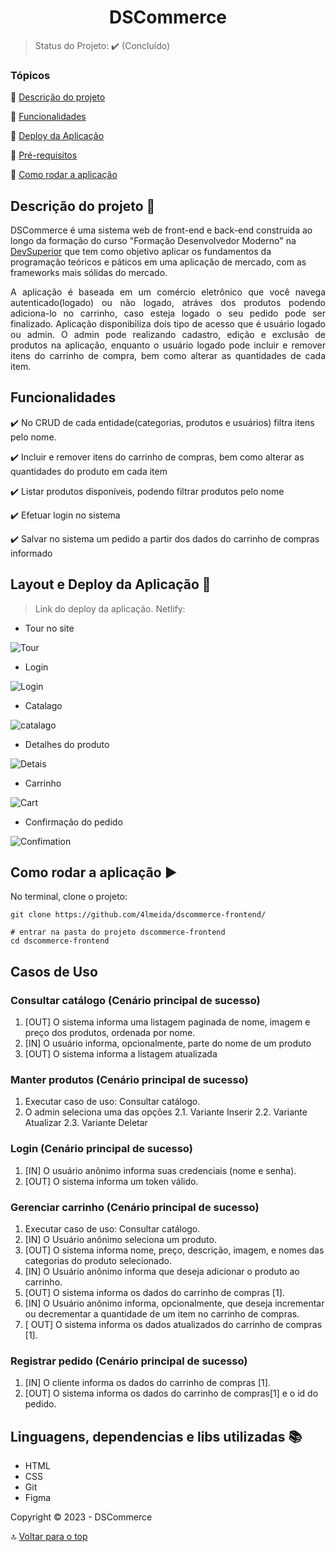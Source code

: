 <h1 align="center">DSCommerce</h1>

> Status do Projeto: ✔️ (Concluído)

### Tópicos

:small_blue_diamond: [Descrição do projeto](#descrição-do-projeto-open_file_folder)

:small_blue_diamond: [Funcionalidades](#funcionalidades)

:small_blue_diamond: [Deploy da Aplicação](#layout-e-deploy-da-aplicação-dash)

:small_blue_diamond: [Pré-requisitos](#pré-requisitos)

:small_blue_diamond: [Como rodar a aplicação](#como-rodar-a-aplicação-arrow_forward)

## Descrição do projeto :open_file_folder:

DSCommerce é uma sistema web de front-end e back-end construida ao longo da formação do curso "Formação Desenvolvedor Moderno" na [DevSuperior](https://devsuperior.com.br/cursos) que tem como objetivo aplicar os fundamentos da programação teóricos e páticos em uma aplicação de mercado, com as frameworks mais sólidas do mercado.

<p align="justify">
  A aplicação é baseada em um comércio eletrônico que você navega autenticado(logado) ou não logado, atráves dos produtos podendo adiciona-lo no carrinho, caso esteja logado o seu pedido pode ser finalizado. Aplicação disponibiliza dois tipo de acesso que é usuário logado ou admin. O admin pode realizando  cadastro, edição e exclusão de produtos na aplicação, enquanto o usuário logado pode incluir e remover itens do carrinho de compra, bem como alterar as quantidades de cada item.
</p>

## Funcionalidades

:heavy_check_mark: No CRUD de cada entidade(categorias, produtos e usuários) filtra itens pelo nome.

:heavy_check_mark: Incluir e remover itens do carrinho de compras, bem como alterar as quantidades do produto em cada item

:heavy_check_mark: Listar produtos disponíveis, podendo filtrar produtos pelo nome

:heavy_check_mark: Efetuar login no sistema

:heavy_check_mark: Salvar no sistema um pedido a partir dos dados do carrinho de compras informado

## Layout e Deploy da Aplicação :dash:

> Link do deploy da aplicação. Netlify:

- Tour no site

![Tour](./frontend/images/dscommerce-tour-site.gif)

- Login

![Login](./frontend/images/dscommerce-login.png)

- Catalago

![catalago](./frontend/images/dscommerce-catalogo.png)

- Detalhes do produto

![Detais](./frontend/images/dscommerce-detais.png)

- Carrinho

![Cart](./frontend/images/dscommerce-cart.png)

- Confirmação do pedido

![Confimation](./frontend/images/dscommerce-confirmation.png)

## Como rodar a aplicação :arrow_forward:

No terminal, clone o projeto:

```
git clone https://github.com/4lmeida/dscommerce-frontend/
```

```
# entrar na pasta do projeto dscommerce-frontend
cd dscommerce-frontend
```

## Casos de Uso

### Consultar catálogo (Cenário principal de sucesso)

1. [OUT] O sistema informa uma listagem paginada de nome, imagem e preço dos
   produtos, ordenada por nome.
2. [IN] O usuário informa, opcionalmente, parte do nome de um produto
3. [OUT] O sistema informa a listagem atualizada

### Manter produtos (Cenário principal de sucesso)

1. Executar caso de uso: Consultar catálogo.
2. O admin seleciona uma das opções
   2.1. Variante Inserir
   2.2. Variante Atualizar
   2.3. Variante Deletar

### Login (Cenário principal de sucesso)

1. [IN] O usuário anônimo informa suas credenciais (nome e senha).
2. [OUT] O sistema informa um token válido.

### Gerenciar carrinho (Cenário principal de sucesso)

1. Executar caso de uso: Consultar catálogo.
2. [IN] O Usuário anônimo seleciona um produto.
3. [OUT] O sistema informa nome, preço, descrição, imagem, e nomes das categorias
   do produto selecionado.
4. [IN] O Usuário anônimo informa que deseja adicionar o produto ao carrinho.
5. [OUT] O sistema informa os dados do carrinho de compras [1].
6. [IN] O Usuário anônimo informa, opcionalmente, que deseja incrementar ou
   decrementar a quantidade de um item no carrinho de compras.
7. [ OUT] O sistema informa os dados atualizados do carrinho de compras [1].

### Registrar pedido (Cenário principal de sucesso)

1. [IN] O cliente informa os dados do carrinho de compras [1].
2. [OUT] O sistema informa os dados do carrinho de compras[1] e o id do pedido.

## Linguagens, dependencias e libs utilizadas :books:

- HTML
- CSS
- Git
- Figma

Copyright :copyright: 2023 - DSCommerce

:top: [Voltar para o top](#Tópicos)
